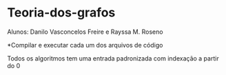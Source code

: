 # Teoria-dos-grafos
Alunos: Danilo Vasconcelos Freire e Rayssa M. Roseno

*Compilar e executar cada um dos arquivos de código  

Todos os algoritmos tem uma entrada padronizada com indexação a partir do 0   
